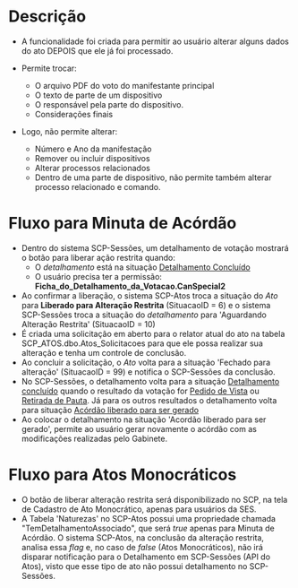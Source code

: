 # Descrição

- A funcionalidade foi criada para permitir ao usuário alterar alguns dados do ato DEPOIS que ele já foi processado.
- Permite trocar:
  - O arquivo PDF do voto do manifestante principal
  - O texto de parte de um dispositivo
  - O responsável pela parte do dispositivo.
  - Considerações finais
  
- Logo, não permite alterar:
  - Número e Ano da manifestação
  - Remover ou incluir dispositivos
  - Alterar processos relacionados
  - Dentro de uma parte de dispositivo, não permite também alterar processo relacionado e comando.


# Fluxo para Minuta de Acórdão
- Dentro do sistema SCP-Sessões, um detalhamento de votação mostrará o botão para liberar ação restrita quando:
  - O *detalhamento* está na situação [Detalhamento Concluído](./Regras-Gerais#situações-de-um-detalhamento)
  - O usuário precisa ter a permissão: **Ficha_do_Detalhamento_da_Votacao.CanSpecial2**
- Ao confirmar a liberação, o sistema SCP-Atos troca a situação do *Ato* para **Liberado para Alteração Restrita** (SituacaoID = 6) e o sistema SCP-Sessões troca a situação do *detalhamento* para 'Aguardando Alteração Restrita' (SituacaoID = 10)
- É criada uma solicitação em aberto para o relator atual do ato na tabela SCP_ATOS.dbo.Atos_Solicitacoes para que ele possa realizar sua alteração e tenha um controle de conclusão.
- Ao concluir a solicitação, o *Ato* volta para a situação 'Fechado para alteração' (SituacaoID = 99) e notifica o SCP-Sessões da conclusão.
- No SCP-Sessões, o detalhamento volta para a situação [Detalhamento concluído](./Regras-Gerais#situações-de-um-detalhamento) quando o resultado da votação for [Pedido de Vista](#) ou [Retirada de Pauta](#). Já para os outros resultados o detalhamento volta para situação [Acórdão liberado para ser gerado](./Regras-Gerais#situações-de-um-detalhamento)
- Ao colocar o detalhamento na situação 'Acordão liberado para ser gerado', permite ao usuário gerar novamente o acórdão com as modificações realizadas pelo Gabinete.

# Fluxo para Atos Monocráticos
- O botão de liberar alteração restrita será disponibilizado no SCP, na tela de Cadastro de Ato Monocrático, apenas para usuários da SES.
- A Tabela 'Naturezas' no SCP-Atos possui uma propriedade chamada "TemDetalhamentoAssociado", que será _true_ apenas para Minuta de Acórdão. O sistema SCP-Atos, na conclusão da alteração restrita, analisa essa *flag* e, no caso de _false_ (Atos Monocráticos), não irá disparar notificação para o Detalhamento em SCP-Sessões (API do Atos), visto que esse tipo de ato não possui detalhamento no SCP-Sessões.